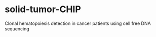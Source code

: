 # solid-tumor-CHIP
Clonal hematopoiesis detection in cancer patients using cell free DNA sequencing
